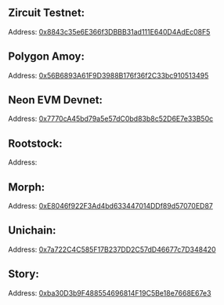 ## Zircuit Testnet:

Address: [0x8843c35e6E366f3DBBB31ad111E640D4AdEc08F5](https://)

## Polygon Amoy:

Address: [0x56B6893A61F9D3988B176f36f2C33bc910513495](https://)

## Neon EVM Devnet:

Address: [0x7770cA45bd79a5e57dC0bd83b8c52D6E7e33B50c](https://)

## Rootstock:

Address: [](https://)

## Morph:

Address: [0xE8046f922F3Ad4bd633447014DDf89d57070ED87](https://)

## Unichain:

Address: [0x7a722C4C585F17B237DD2C57dD46677c7D348420](https://)

## Story:

Address: [0xba30D3b9F488554696814F19C5Be18e7668E67e3](https://)